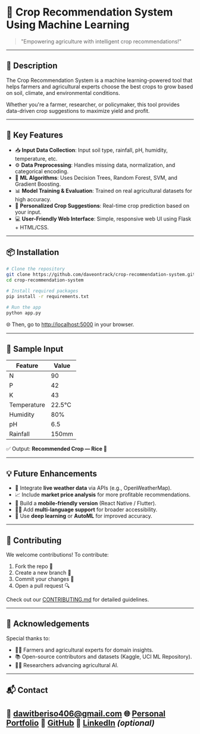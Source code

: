 # 🌾 Crop Recommendation System Using Machine Learning

> "Empowering agriculture with intelligent crop recommendations!"

---

## 📝 Description

The Crop Recommendation System is a machine learning-powered tool that helps farmers and agricultural experts choose the best crops to grow based on soil, climate, and environmental conditions.

Whether you're a farmer, researcher, or policymaker, this tool provides data-driven crop suggestions to maximize yield and profit.

---

## 🎯 Key Features

- 📥 **Input Data Collection**: Input soil type, rainfall, pH, humidity, temperature, etc.
- ⚙️ **Data Preprocessing**: Handles missing data, normalization, and categorical encoding.
- 🧠 **ML Algorithms**: Uses Decision Trees, Random Forest, SVM, and Gradient Boosting.
- 📊 **Model Training & Evaluation**: Trained on real agricultural datasets for high accuracy.
- 🌱 **Personalized Crop Suggestions**: Real-time crop prediction based on your input.
- 💻 **User-Friendly Web Interface**: Simple, responsive web UI using Flask + HTML/CSS.

---

## 📦 Installation

```bash
# Clone the repository
git clone https://github.com/daveontrack/crop-recommendation-system.git
cd crop-recommendation-system

# Install required packages
pip install -r requirements.txt

# Run the app
python app.py
````

🌐 Then, go to [http://localhost:5000](http://localhost:5000) in your browser.

---

## 🧪 Sample Input

| Feature     | Value  |
| ----------- | ------ |
| N           | 90     |
| P           | 42     |
| K           | 43     |
| Temperature | 22.5°C |
| Humidity    | 80%    |
| pH          | 6.5    |
| Rainfall    | 150mm  |

✅ Output: **Recommended Crop — Rice 🌾**

---

## 💡 Future Enhancements

* 📡 Integrate **live weather data** via APIs (e.g., OpenWeatherMap).
* 📈 Include **market price analysis** for more profitable recommendations.
* 📱 Build a **mobile-friendly version** (React Native / Flutter).
* 🧑‍🌾 Add **multi-language support** for broader accessibility.
* 🧠 Use **deep learning** or **AutoML** for improved accuracy.

---

## 🤝 Contributing

We welcome contributions!
To contribute:

1. Fork the repo 🍴
2. Create a new branch 🚀
3. Commit your changes 💾
4. Open a pull request 🔍

Check out our [CONTRIBUTING.md](CONTRIBUTING.md) for detailed guidelines.

---

## 🧠 Acknowledgements

Special thanks to:

* 👨‍🌾 Farmers and agricultural experts for domain insights.
* 📚 Open-source contributors and datasets (Kaggle, UCI ML Repository).
* 🧑‍🔬 Researchers advancing agricultural AI.

---

## 📬 Contact

📧 [dawitberiso406@gmail.com](mailto:dawitberiso406@gmail.com)
🌐 [Personal Portfolio](https://daveontrack.netlify.app/)
🐙 [GitHub](https://github.com/daveontrack)
📘 [LinkedIn]((https://www.linkedin.com/in/dawit-beriso/)) *(optional)*
---

```
